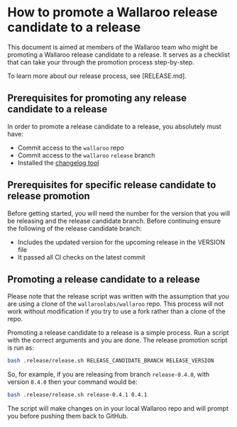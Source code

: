 # How to promote a Wallaroo release candidate to a release

This document is aimed at members of the Wallaroo team who might be promoting a Wallaroo release candidate to a release. It serves as a checklist that can take your through the promotion process step-by-step.

To learn more about our release process, see [RELEASE.md].

## Prerequisites for promoting any release candidate to a release

In order to promote a release candidate to a release, you absolutely must have:

* Commit access to the `wallaroo` repo
* Commit access to the `wallaroo` `release` branch
* Installed the [changelog tool](https://github.com/ponylang/changelog-tool)

## Prerequisites for specific release candidate to release promotion

Before getting started, you will need the number for the version that you will be releasing and the release candidate branch. Before continuing ensure the following of the release candidate branch:

* Includes the updated version for the upcoming release in the VERSION file
* It passed all CI checks on the latest commit

## Promoting a release candidate to a release

Please note that the release script was written with the assumption that you are using a clone of the `wallaroolabs/wallaroo` repo. This process will not work without modification if you try to use a fork rather than a clone of the repo.

Promoting a release candidate to a release is a simple process. Run a script with the correct arguments and you are done. The release promotion script is run as:

```bash
bash .release/release.sh RELEASE_CANDIDATE_BRANCH RELEASE_VERSION
```

So, for example, if you are releasing from branch `release-0.4.0`, with version `0.4.0` then your command would be:

```bash
bash .release/release.sh release-0.4.1 0.4.1
```

The script will make changes on in your local Wallaroo repo and will prompt you before pushing them back to GitHub.
